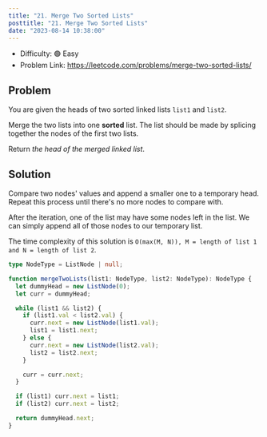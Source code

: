 ```yaml
---
title: "21. Merge Two Sorted Lists"
posttitle: "21. Merge Two Sorted Lists"
date: "2023-08-14 10:38:00"
---
```


- Difficulty: 🟢 Easy
- Problem Link: https://leetcode.com/problems/merge-two-sorted-lists/

## Problem

You are given the heads of two sorted linked lists `list1` and `list2`.

Merge the two lists into one **sorted** list. The list should be made by splicing together the nodes of the first two lists.

Return _the head of the merged linked list_.

## Solution

Compare two nodes' values and append a smaller one to a temporary head. Repeat this process until there's no more nodes to compare with.

After the iteration, one of the list may have some nodes left in the list. We can simply append all of those nodes to our temporary list.

The time complexity of this solution is `O(max(M, N)), M = length of list 1 and N = length of list 2`.

```ts
type NodeType = ListNode | null;

function mergeTwoLists(list1: NodeType, list2: NodeType): NodeType {
  let dummyHead = new ListNode(0);
  let curr = dummyHead;

  while (list1 && list2) {
    if (list1.val < list2.val) {
      curr.next = new ListNode(list1.val);
      list1 = list1.next;
    } else {
      curr.next = new ListNode(list2.val);
      list2 = list2.next;
    }

    curr = curr.next;
  }

  if (list1) curr.next = list1;
  if (list2) curr.next = list2;

  return dummyHead.next;
}
```
